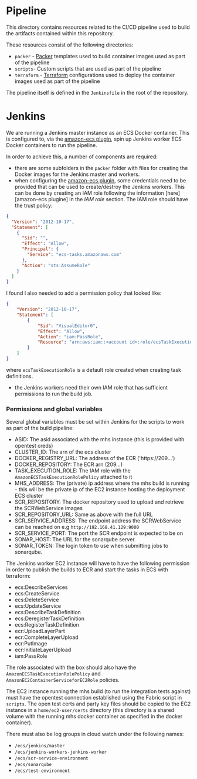 # Pipeline

This directory contains resources related to the CI/CD pipeline used to build the artifacts contained within this repository.

These resources consist of the following directories:
- `packer` - [Packer](https://www.packer.io/) templates used to build container images used as part of the pipeline
- `scripts`- Custom scripts that are used as part of the pipeline
- `terraform` - [Terraform](https://www.terraform.io/) configurations used to deploy the container images used as part of the pipeline

The pipeline itself is defined in the `Jenkinsfile` in the root of the repository.

# Jenkins

We are running a Jenkins master instance as an ECS Docker container. This is configured to, via the [amazon-ecs plugin], spin up Jenkins worker ECS Docker containers to run the pipeline.

In order to achieve this, a number of components are required:
- there are some subfolders in the `packer` folder with files for creating the Docker images for the Jenkins master and workers.
- when configuring the [amazon-ecs plugin], some credentials need to be provided that can be used to create/destroy the Jenkins workers. This can be done by creating an IAM role following the information [here][amazon-ecs plugine] in the _IAM role_ section. The IAM role should have the trust policy:
```json
{
  "Version": "2012-10-17",
  "Statement": [
    {
      "Sid": "",
      "Effect": "Allow",
      "Principal": {
        "Service": "ecs-tasks.amazonaws.com"
      },
      "Action": "sts:AssumeRole"
    }
  ]
}
```
I found I also needed to add a permission policy that looked like:
```json
{
    "Version": "2012-10-17",
    "Statement": [
        {
            "Sid": "VisualEditor0",
            "Effect": "Allow",
            "Action": "iam:PassRole",
            "Resource": "arn:aws:iam::<account id>:role/ecsTaskExecutionRole"
        }
    ]
}
```
where `ecsTaskExecutionRole` is a default role created when creating task definitions.
- the Jenkins workers need their own IAM role that has sufficient permissions to run the build job.

[amazon-ecs plugin]: https://wiki.jenkins.io/display/JENKINS/Amazon+EC2+Container+Service+Plugin

### Permissions and global variables

Several global variables must be set within Jenkins for the scripts to work as part of the build pipeline:

- ASID: The asid associated with the mhs instance (this is provided with opentest creds)
- CLUSTER_ID: The arn of the ecs cluster
- DOCKER_REGISTRY_URL: The address of the ECR ('https://209...')
- DOCKER_REPOSITORY: The ECR arn (209...)
- TASK_EXECUTION_ROLE: The IAM role with the `AmazonECSTaskExecutionRolePolicy` attached to it 
- MHS_ADDRESS: The (private) ip address where the mhs build is running - this will be the private ip of the EC2 instance
    hosting the deployment ECS cluster
- SCR_REPOSITORY: The docker repository used to upload and retrieve the SCRWebService images
- SCR_REPOSITORY_URL: Same as above with the full URL
- SCR_SERVICE_ADDRESS: The endpoint address the SCRWebService can be reached on e.g `http://192.168.41.129:9000`
- SCR_SERVICE_PORT: The port the SCR endpoint is expected to be on
- SONAR_HOST: The URL for the sonarqube server.
- SONAR_TOKEN: The login token to use when submitting jobs to sonarqube.


The Jenkins worker EC2 instance will have to have the following permission in order to publish the builds to 
ECR and start the tasks in ECS with terraform:

- ecs:DescribeServices
- ecs:CreateService
- ecs:DeleteService
- ecs:UpdateService
- ecs:DescribeTaskDefinition
- ecs:DeregisterTaskDefinition
- ecs:RegisterTaskDefinition
- ecr:UploadLayerPart
- ecr:CompleteLayerUpload
- ecr:PutImage
- ecr:InitiateLayerUpload
- iam:PassRole
	

The role associated with the box should also have the `AmazonECSTaskExecutionRolePolicy` and 
`AmazonEC2ContainerServiceforEC2Role` policies.

The EC2 instance running the mhs build (to run the integration tests against) must have the opentest connection 
established using the Fabric script in `scripts`. The open test certs and party key files should be copied
to the EC2 instance in a `home/ec2-user/certs` directory (this directory is a shared volume with the running 
mhs docker container as specified in the docker container). 


There must also be log groups in cloud watch under the following names:
- `/ecs/jenkins/master`
- `/ecs/jenkins-workers-jenkins-worker`
- `/ecs/scr-service-environment`
- `/ecs/sonarqube`
- `/ecs/test-environment`